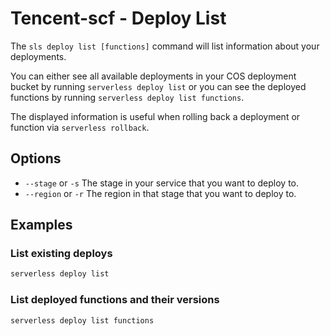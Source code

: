 # Tencent-scf - Deploy List

The `sls deploy list [functions]` command will list information about your deployments.

You can either see all available deployments in your COS deployment bucket by running `serverless deploy list` or you can see the deployed functions by running `serverless deploy list functions`.

The displayed information is useful when rolling back a deployment or function via `serverless rollback`.

## Options

- `--stage` or `-s` The stage in your service that you want to deploy to.
- `--region` or `-r` The region in that stage that you want to deploy to.

## Examples

### List existing deploys

```bash
serverless deploy list
```

### List deployed functions and their versions

```bash
serverless deploy list functions
```
